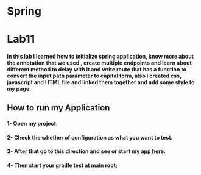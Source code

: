# Spring

# Lab11
#### In this lab I learned how to initialize spring application, know more about the annotation that we used , create multiple endpoints and learn about different method to delay with it and write route that has a function to convert the input path parameter to capital form, also I created css, javascript and HTML file and linked them together and add some style to my page.

## How to run my Application
#### 1- Open my project.
#### 2- Check the whether of configuration as what you want to test.
#### 3- After that go to this direction and see or start my app [here](src/main/java/com/spring/songr).
#### 4- Then start your gradle test at main root;
